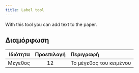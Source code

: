 ```yaml
---
title: Label tool
---
```


With this tool you can add text to the paper.

## Διαμόρφωση

| Ιδιότητα | Προεπιλογή | Περιγραφή               |
| -------: | :--------: | :---------------------- |
|  Μέγεθος |     12     | Το μέγεθος του κειμένου |
